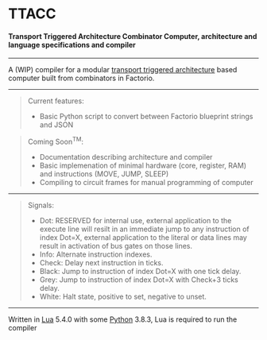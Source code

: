 # TTACC
#### Transport Triggered Architecture Combinator Computer, architecture and language specifications and compiler
---

A (WIP) compiler for a  modular [transport triggered architecture](https://en.wikipedia.org/wiki/Transport_triggered_architecture "Wikipedia") based computer built from combinators in Factorio.

---
> Current features:
> - Basic Python script to convert between Factorio blueprint strings and JSON

> Coming Soon<sup>TM</sup>:
> - Documentation describing architecture and compiler
> - Basic implemenation of minimal hardware (core, register, RAM) and instructions (MOVE, JUMP, SLEEP)
> - Compiling to circuit frames for manual programming of computer

---
> Signals:
> - Dot: RESERVED for internal use, external application to the execute line will resilt in an immediate jump to any instruction of index Dot=X, external application to the literal or data lines may result in activation of bus gates on those lines.
> - Info: Alternate instruction indexes.
> - Check: Delay next instruction in ticks.
> - Black: Jump to instruction of index Dot=X with one tick delay.
> - Grey: Jump to instruction of index Dot=X with Check+3 ticks delay.
> - White: Halt state, positive to set, negative to unset.

---

Written in [Lua](lua.org) 5.4.0 with some [Python](python.org) 3.8.3, Lua is required to run the compiler
